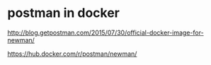# postman in docker
http://blog.getpostman.com/2015/07/30/official-docker-image-for-newman/

https://hub.docker.com/r/postman/newman/
